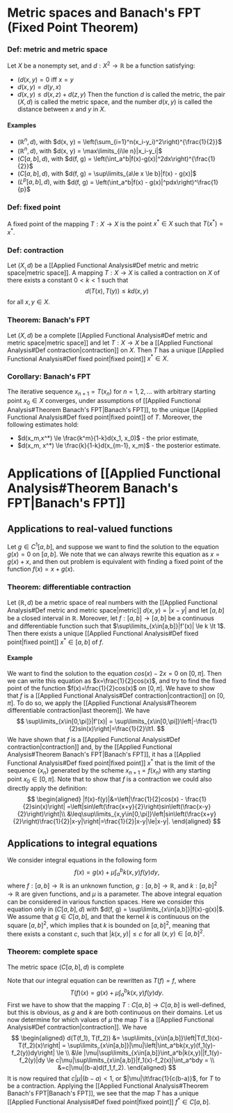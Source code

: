 # Metric spaces and Banach's FPT (Fixed Point Theorem)

### Def: metric and metric space
Let $X$ be a nonempty set, and $d: X^2 \rightarrow \mathbb{R}$ be a function satisfying:
- $(d(x, y) = 0$ iff $x=y$
- $d(x, y) = d(y, x)$
- $d(x, y) \le d(x, z) + d(z, y)$
Then the function $d$ is called the metric, the pair $(X, d)$ is called the metric space, and the number $d(x, y)$ is called the distance between $x$ and $y$ in $X$.
#### Examples
- $(\mathbb R^n, d)$, with $d(x, y) = \left(\sum_{i=1}^n(x_i-y_i)^2\right)^{\frac{1}{2}}$
- $(\mathbb R^n, d)$, with $d(x, y) = \max\limits_{i\le n}|x_i-y_i|$
- $(C[a,b], d)$, with $d(f, g) = \left(\int_a^b|f(x)-g(x)|^2dx\right)^{\frac{1}{2}}$
- $(C[a,b], d)$, with $d(f, g) = \sup\limits_{a\le x \le b}|f(x) - g(x)|$
- $(L^p[a, b], d)$, with $d(f, g) = \left(\int_a^b|f(x) - g(x)|^pdx\right)^\frac{1}{p}$
### Def: fixed point
A fixed point of the mapping $T:X \rightarrow X$ is the point $x^*\in X$ such that $T(x^*) = x^*$.
### Def: contraction
Let $(X, d)$ be a [[Applied Functional Analysis#Def metric and metric space|metric space]]. A mapping $T: X\rightarrow X$ is called a contraction on $X$ of there exists a constant $0\lt k\lt1$ such that $$d(T(x), T(y)) \le kd(x, y)$$ for all $x, y \in X$.
### Theorem: Banach's FPT
Let $(X, d)$  be a complete [[Applied Functional Analysis#Def metric and metric space|metric space]] and let $T:X\rightarrow X$ be a [[Applied Functional Analysis#Def contraction|contraction]] on $X$. Then $T$ has a unique [[Applied Functional Analysis#Def fixed point|fixed point]] $x^*\in X$.
### Corollary: Banach's FPT
The iterative sequence $x_{n+1} = T(x_n)$ for $n=1, 2, ...$ with arbitrary starting point $x_0 \in X$ converges, under assumptions of [[Applied Functional Analysis#Theorem Banach's FPT|Banach's FPT]], to the unique [[Applied Functional Analysis#Def fixed point|fixed point]] of $T$. Moreover, the following estimates hold: 
- $d(x_m,x^*) \le \frac{k^m}{1-k}d(x_1, x_0)$ - the prior estimate,
- $d(x_m, x^*) \le \frac{k}{1-k}d(x_{m-1}, x_m)$ - the posterior estimate.
# Applications of [[Applied Functional Analysis#Theorem Banach's FPT|Banach's FPT]]
## Applications to real-valued functions
Let $g \in C^1[a, b]$, and suppose we want to find the solution to the equation $g(x)=0$ on $[a, b]$. We note that we can always rewrite this equation as $x = g(x) + x$, and then out problem is equivalent with finding a fixed point of the function $f(x) = x + g(x)$.
### Theorem: differentiable contraction
Let $(\mathbb R,d)$  be a metric space of real numbers with the [[Applied Functional Analysis#Def metric and metric space|metric]] $d(x, y) = |x - y|$ and let $[a, b]$ be a closed interval in $\mathbb R$. Moreover, let $f: [a, b] \rightarrow [a, b]$ be a continuous and differentiable function such that $\sup\limits_{x\in[a,b]}|f'(x)| \le k \lt 1$. Then there exists a unique [[Applied Functional Analysis#Def fixed point|fixed point]] $x^*\in[a,b]$ of $f$.
#### Example
We want to find the solution to the equation $cos(x) - 2x = 0$ on $[0, \pi]$. Then we can write this equation as $x=\frac{1}{2}cos(x)$, and try to find the fixed point of the function $f(x)=\frac{1}{2}cos(x)$ on $[0,\pi]$. We have to show that $f$ is a [[Applied Functional Analysis#Def contraction|contraction]] on $[0, \pi]$. To do so, we apply the [[Applied Functional Analysis#Theorem differentiable contraction|last theorem]]. We have 
$$
\sup\limits_{x\in[0,\pi]}|f'(x)| = \sup\limits_{x\in[0,\pi]}\left|-\frac{1}{2}sin(x)\right|=\frac{1}{2}\lt1.
$$
We have shown that $f$ is a [[Applied Functional Analysis#Def contraction|contraction]] and, by the [[Applied Functional Analysis#Theorem Banach's FPT|Banach's FPT]], it has a [[Applied Functional Analysis#Def fixed point|fixed point]] $x^*$ that is the limit of the sequence $\{x_n\}$ generated by the scheme $x_{n+1} = f(x_n)$ with any starting point $x_0\in[0,\pi]$.
Note that to show that $f$ is a contraction we could also directly apply the definition: 
$$
\begin{aligned}
|f(x)-f(y)|&=\left|\frac{1}{2}cos(x) - \frac{1}{2}sin(x)\right| =\left|sin\left(\frac{x+y}{2}\right)sin\left(\frac{x-y}{2}\right)\right|\\
&\leq\sup\limits_{x,y\in[0,\pi]}\left|sin\left(\frac{x+y}{2}\right)\frac{1}{2}|x-y|\right|=\frac{1}{2}|x-y|\le|x-y|.
\end{aligned}
$$
## Applications to integral equations
We consider integral equations in the following form
$$
f(x) = g(x) + \mu\int_a^bk(x,y)f(y)dy,
$$
where $f:[a,b]\rightarrow\mathbb R$ is an unknown function, $g: [a,b] \rightarrow \mathbb R$, and $k:[a,b]^2\rightarrow\mathbb R$ are given functions, and $\mu$ is a parameter.
The above integral equation can be considered in various function spaces. Here we consider this equation only in $(C[a, b], d)$ with $d(f, g) = \sup\limits_{x\in[a,b]}|f(x)-g(x)|$. 
We assume that $g\in C[a,b]$, and that the kernel $k$ is continuous on the square $[a,b]^2$, which implies that $k$ is bounded on $[a,b]^2$, meaning that there exists a constant $c$, such that $|k(x, y)| \le c$ for all $(x, y)\in[a,b]^2$.
### Theorem: complete space
The metric space $(C[a, b], d)$ is complete

Note that our integral equation can be rewritten as $T(f) = f$, where 
$$
T(f)(x) = g(x)+\mu\int_a^bk(x,y)f(y)dy.
$$
First we have to show that the mapping $T:C[a,b]\rightarrow C[a,b]$ is well-defined, but this is obvious, as $g$ and $k$ are both continuous on their domains. Let us now determine for which values of $\mu$ the map $T$ is a [[Applied Functional Analysis#Def contraction|contraction]]. We have
$$
\begin{aligned}
d(T(f_1), T(f_2)) &= \sup\limits_{x\in[a,b]}\left|T(f_1)(x)-T(f_2)(x)\right| = \sup\limits_{x\in[a,b]}|\mu|\left|\int_a^bk(x,y)(f_1(y)-f_2(y))dy\right| \le \\
&\le |\mu|\sup\limits_{x\in[a,b]}\int_a^b|k(x,y)||f_1(y)-f_2(y)|dy \le c|\mu|\sup\limits_{x\in[a,b]}|f_1(x)-f_2(x)|\int_a^bdy = \\
&=c|\mu|(b-a)d(f_1,f_2).
\end{aligned}
$$
It is now required that $c|\mu|(b-a)\lt1$, or $|\mu|\lt\frac{1}{c(b-a)}$, for $T$ to be a contraction. Applying the [[Applied Functional Analysis#Theorem Banach's FPT|Banach's FPT]], we see that the map $T$ has a unique [[Applied Functional Analysis#Def fixed point|fixed point]] $f^*\in C[a,b]$.